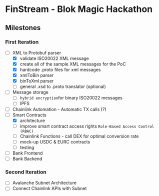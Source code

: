 # FinStream - Blok Magic Hackathon

## Milestones

### First Iteration

- [ ] XML to Protobuf parser
  - [X] validate ISO20022 XML message
  - [X] create all of the sample XML messages for the PoC
  - [X] hardcode .proto files for xml messages
  - [x] xmlToBin parser
  - [x] binToXml parser
  - [ ] general .xsd to .proto translator (optional)
- [ ] Message storage
  - [ ] `hybrid encryption`for binary ISO20022 messages
  - [ ] IPFS
- [ ] Chainlink Automation - Automatic TX calls (?)
- [ ] Smart Contracts
  - [X] architecture
  - [ ] improve smart contract access rights `Role-Based Access Control (RBAC)`
  - [ ] Chainlink Functions - call DEX for optimal conversion rate
  - [ ] mock-up USDC & EURC contracts
  - [ ] testing
- [ ] Bank Frontend
- [ ] Bank Backend

### Second Iteration

- [ ] Avalanche Subnet Architecture
- [ ] Connect Chainlink APIs with Subnet

